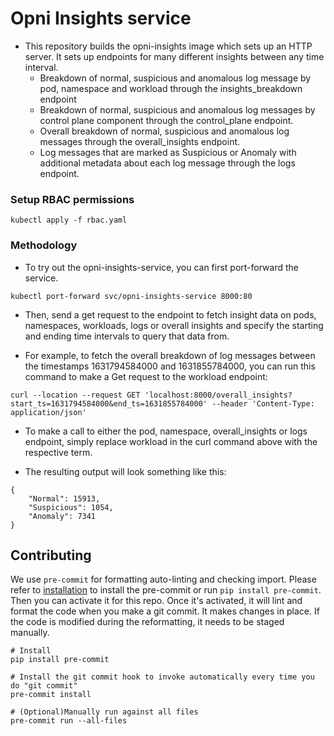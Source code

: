 # Opni Insights service

* This repository builds the opni-insights image which sets up an HTTP server. It sets up endpoints for many different insights between any time interval.
    * Breakdown of normal, suspicious and anomalous log message by pod, namespace and workload through the insights_breakdown endpoint
    * Breakdown of normal, suspicious and anomalous log messages by control plane component through the control_plane endpoint.
    * Overall breakdown of normal, suspicious and anomalous log messages through the overall_insights endpoint.
    * Log messages that are marked as Suspicious or Anomaly with additional metadata about each log message through the logs endpoint.
### Setup RBAC permissions
```
kubectl apply -f rbac.yaml
```

### Methodology
* To try out the opni-insights-service, you can first port-forward the service.
```
kubectl port-forward svc/opni-insights-service 8000:80
```

* Then, send a get request to the endpoint to fetch insight data on pods, namespaces, workloads, logs or overall insights and specify the starting and ending time intervals to query that data from.

* For example, to fetch the overall breakdown of log messages between the timestamps 1631794584000 and 1631855784000, you can run this command to make a Get request to the workload endpoint:
```
curl --location --request GET 'localhost:8000/overall_insights?start_ts=1631794584000&end_ts=1631855784000' --header 'Content-Type: application/json'
```

* To make a call to either the pod, namespace, overall_insights or logs endpoint, simply replace workload in the curl command above with the respective term.

* The resulting output will look something like this:
```
{
    "Normal": 15913,
    "Suspicious": 1054,
    "Anomaly": 7341
}
```



## Contributing
We use `pre-commit` for formatting auto-linting and checking import. Please refer to [installation](https://pre-commit.com/#installation) to install the pre-commit or run `pip install pre-commit`. Then you can activate it for this repo. Once it's activated, it will lint and format the code when you make a git commit. It makes changes in place. If the code is modified during the reformatting, it needs to be staged manually.

```
# Install
pip install pre-commit

# Install the git commit hook to invoke automatically every time you do "git commit"
pre-commit install

# (Optional)Manually run against all files
pre-commit run --all-files
```

